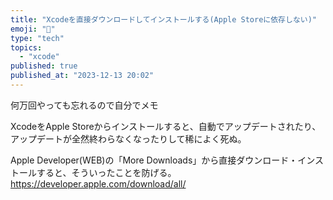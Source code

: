```yaml
---
title: "Xcodeを直接ダウンロードしてインストールする(Apple Storeに依存しない)"
emoji: "🍎"
type: "tech"
topics:
  - "xcode"
published: true
published_at: "2023-12-13 20:02"
---
```


何万回やっても忘れるので自分でメモ

XcodeをApple Storeからインストールすると、自動でアップデートされたり、アップデートが全然終わらなくなったりして稀によく死ぬ。

Apple Developer(WEB)の「More Downloads」から直接ダウンロード・インストールすると、そういったことを防げる。
https://developer.apple.com/download/all/